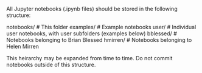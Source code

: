 All Jupyter notebooks (.ipynb files) should be stored in the following structure:

notebooks/ # This folder
    examples/ # Example notebooks
    user/ # Individual user notebooks, with user subfolders (examples below)
        bblessed/ # Notebooks belonging to Brian Blessed
        hmirren/ # Notebooks belonging to Helen Mirren

This heirarchy may be expanded from time to time.  Do not commit notebooks outside of this structure.
